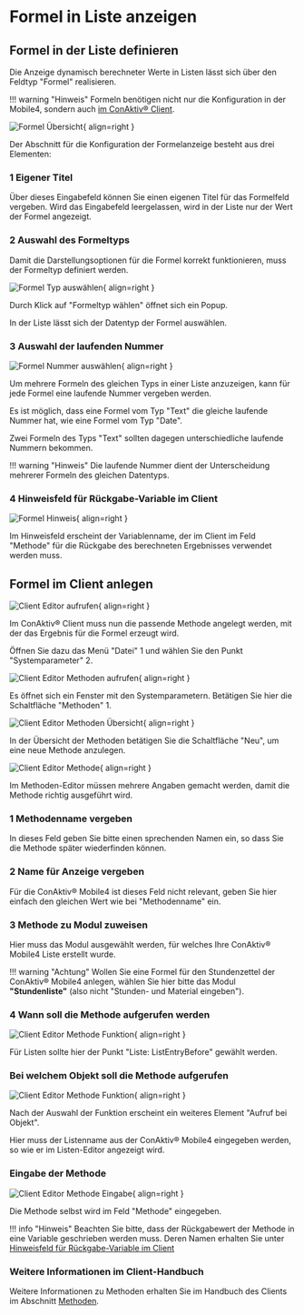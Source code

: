 # Formel in Liste anzeigen

## Formel in der Liste definieren

Die Anzeige dynamisch berechneter Werte in Listen lässt sich über den Feldtyp "Formel" realisieren.

!!! warning "Hinweis"
    Formeln benötigen nicht nur die Konfiguration in der Mobile4, sondern auch [im ConAktiv® Client](#formel-im-client-anlegen).

<div class="margin-bottom-large"></div>

![Formel Übersicht](./elemente-formel-uebersicht.png#smartphone){ align=right }

Der Abschnitt für die Konfiguration der Formelanzeige besteht aus drei Elementen:

### <span class="number space-right">1</span> Eigener Titel

Über dieses Eingabefeld können Sie einen eigenen Titel für das Formelfeld vergeben. Wird das Eingabefeld leergelassen, wird in der Liste nur der Wert der Formel angezeigt.

<div class="clear"></div>

### <span class="number space-right">2</span> Auswahl des Formeltyps

Damit die Darstellungsoptionen für die Formel korrekt funktionieren, muss der Formeltyp definiert werden.

![Formel Typ auswählen](./elemente-formel-typ.png#small){ align=right }

Durch Klick auf "Formeltyp wählen" öffnet sich ein Popup.

In der Liste lässt sich der Datentyp der Formel auswählen.

<div class="clear"></div>

### <span class="number space-right">3</span> Auswahl der laufenden Nummer

![Formel Nummer auswählen](./elemente-formel-konfiguration.png#smartphone){ align=right }

Um mehrere Formeln des gleichen Typs in einer Liste anzuzeigen, kann für jede Formel eine laufende Nummer vergeben werden.

Es ist möglich, dass eine Formel vom Typ "Text" die gleiche laufende Nummer hat, wie eine Formel vom Typ "Date".

Zwei Formeln des Typs "Text" sollten dagegen unterschiedliche laufende Nummern bekommen.

!!! warning "Hinweis"
    Die laufende Nummer dient der Unterscheidung mehrerer Formeln des gleichen Datentyps.

<div class="clear"></div>

### <span class="number space-right">4</span> Hinweisfeld für Rückgabe-Variable im Client

![Formel Hinweis](./elemente-formel-hinweis.png#smartphone){ align=right }

Im Hinweisfeld erscheint der Variablenname, der im Client im Feld "Methode" für die Rückgabe des berechneten Ergebnisses verwendet werden muss.

<div class="clear"></div>

## Formel im Client anlegen

![Client Editor aufrufen](./client-editor-aufrufen.png#small){ align=right }

Im ConAktiv® Client muss nun die passende Methode angelegt werden, mit der das Ergebnis für die Formel erzeugt wird.

Öffnen Sie dazu das Menü "Datei" <span class="number">1</span> und wählen Sie den Punkt "Systemparameter" <span class="number">2</span>.

<div class="clear"></div>

![Client Editor Methoden aufrufen](./client-editor-methoden-aufrufen.png#small){ align=right }

Es öffnet sich ein Fenster mit den Systemparametern. Betätigen Sie hier die Schaltfläche "Methoden" <span class="number">1</span>.

<div class="clear"></div>

![Client Editor Methoden Übersicht](./client-editor-methoden-uebersicht.png#small){ align=right }

In der Übersicht der Methoden betätigen Sie die Schaltfläche "Neu", um eine neue Methode anzulegen.

<div class="clear"></div>

![Client Editor Methode](./client-editor-methode.png#small){ align=right }

Im Methoden-Editor müssen mehrere Angaben gemacht werden, damit die Methode richtig ausgeführt wird.

<div class="clear"></div>

### <span class="number space-right">1</span> Methodenname vergeben

In dieses Feld geben Sie bitte einen sprechenden Namen ein, so dass Sie die Methode später wiederfinden können.

### <span class="number space-right">2</span> Name für Anzeige vergeben

Für die ConAktiv® Mobile4 ist dieses Feld nicht relevant, geben Sie hier einfach den gleichen Wert wie bei "Methodenname" ein.

### <span class="number space-right">3</span> Methode zu Modul zuweisen

Hier muss das Modul ausgewählt werden, für welches Ihre ConAktiv® Mobile4 Liste erstellt wurde.

!!! warning "Achtung"
    Wollen Sie eine Formel für den Stundenzettel der ConAktiv® Mobile4 anlegen, wählen Sie hier bitte das Modul **"Stundenliste"** (also nicht "Stunden- und Material eingeben").

### <span class="number space-right">4</span> Wann soll die Methode aufgerufen werden

![Client Editor Methode Funktion](./client-editor-methode-funktion.png#small){ align=right }

Für Listen sollte hier der Punkt "Liste: ListEntryBefore" gewählt werden.

<div class="clear"></div>

### Bei welchem Objekt soll die Methode aufgerufen

![Client Editor Methode Funktion](./client-editor-methode-objekt.png#small){ align=right }

Nach der Auswahl der Funktion erscheint ein weiteres Element "Aufruf bei Objekt".

Hier muss der Listenname aus der ConAktiv® Mobile4 eingegeben werden, so wie er im Listen-Editor angezeigt wird.

<div class="clear"></div>

### Eingabe der Methode

![Client Editor Methode Eingabe](./client-editor-methode-eingabe.png#small){ align=right }

Die Methode selbst wird im Feld "Methode" eingegeben.

!!! info "Hinweis"
    Beachten Sie bitte, dass der Rückgabewert der Methode in eine Variable geschrieben werden muss. Deren Namen erhalten Sie unter [Hinweisfeld für Rückgabe-Variable im Client](#4-hinweisfeld-fur-ruckgabe-variable-im-client)

<div class="clear"></div>

### Weitere Informationen im Client-Handbuch

Weitere Informationen zu Methoden erhalten Sie im Handbuch des Clients im Abschnitt [Methoden](http://handbuch.conaktiv.de/wiki/version-17/systemmodule/methoden/).
